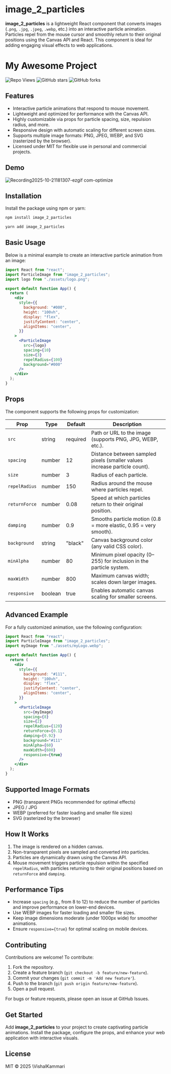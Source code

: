 # image_2_particles

**image_2_particles** is a lightweight React component that converts images (`.png`, `.jpg`, `.jpeg`, `.webp`, etc.) into an interactive particle animation. Particles repel from the mouse cursor and smoothly return to their original positions using the Canvas API and React. This component is ideal for adding engaging visual effects to web applications.
# My Awesome Project

![Repo Views](https://hits.sh/github.com/VishalKammari/image_2_particles.svg?style=flat-square)
![GitHub stars](https://img.shields.io/github/stars/VishalKammari/image_2_particles?style=flat-square)
![GitHub forks](https://img.shields.io/github/forks/VishalKammari/image_2_particles?style=flat-square)

## Features

- Interactive particle animations that respond to mouse movement.
- Lightweight and optimized for performance with the Canvas API.
- Highly customizable via props for particle spacing, size, repulsion radius, and more.
- Responsive design with automatic scaling for different screen sizes.
- Supports multiple image formats: PNG, JPEG, WEBP, and SVG (rasterized by the browser).
- Licensed under MIT for flexible use in personal and commercial projects.
## Demo 
 ![Recording2025-10-21181307-ezgif com-optimize](https://github.com/user-attachments/assets/535e44fa-8bff-4786-93c1-8c0818a75b52)

## Installation

Install the package using npm or yarn:

```bash
npm install image_2_particles
```

```bash
yarn add image_2_particles
```

## Basic Usage

Below is a minimal example to create an interactive particle animation from an image:

```jsx
import React from "react";
import ParticleImage from "image_2_particles";
import logo from "./assets/logo.png";

export default function App() {
  return (
    <div
      style={{
        background: "#000",
        height: "100vh",
        display: "flex",
        justifyContent: "center",
        alignItems: "center",
      }}
    >
      <ParticleImage
        src={logo}
        spacing={10}
        size={3}
        repelRadius={100}
        background="#000"
      />
    </div>
  );
}
```

## Props

The component supports the following props for customization:

| Prop | Type | Default | Description |
| --- | --- | --- | --- |
| `src` | string | required | Path or URL to the image (supports PNG, JPG, WEBP, etc.). |
| `spacing` | number | 12 | Distance between sampled pixels (smaller values increase particle count). |
| `size` | number | 3 | Radius of each particle. |
| `repelRadius` | number | 150 | Radius around the mouse where particles repel. |
| `returnForce` | number | 0.08 | Speed at which particles return to their original position. |
| `damping` | number | 0.9 | Smooths particle motion (0.8 = more elastic, 0.95 = very smooth). |
| `background` | string | "black" | Canvas background color (any valid CSS color). |
| `minAlpha` | number | 80 | Minimum pixel opacity (0–255) for inclusion in the particle system. |
| `maxWidth` | number | 800 | Maximum canvas width; scales down larger images. |
| `responsive` | boolean | true | Enables automatic canvas scaling for smaller screens. |

## Advanced Example

For a fully customized animation, use the following configuration:

```jsx
import React from "react";
import ParticleImage from "image_2_particles";
import myImage from "./assets/myLogo.webp";

export default function App() {
  return (
    <div
      style={{
        background: "#111",
        height: "100vh",
        display: "flex",
        justifyContent: "center",
        alignItems: "center",
      }}
    >
      <ParticleImage
        src={myImage}
        spacing={8}
        size={2}
        repelRadius={120}
        returnForce={0.1}
        damping={0.92}
        background="#111"
        minAlpha={60}
        maxWidth={600}
        responsive={true}
      />
    </div>
  );
}
```

## Supported Image Formats

- PNG (transparent PNGs recommended for optimal effects)
- JPEG / JPG
- WEBP (preferred for faster loading and smaller file sizes)
- SVG (rasterized by the browser)

## How It Works

1. The image is rendered on a hidden canvas.
2. Non-transparent pixels are sampled and converted into particles.
3. Particles are dynamically drawn using the Canvas API.
4. Mouse movement triggers particle repulsion within the specified `repelRadius`, with particles returning to their original positions based on `returnForce` and `damping`.

## Performance Tips

- Increase `spacing` (e.g., from 8 to 12) to reduce the number of particles and improve performance on lower-end devices.
- Use WEBP images for faster loading and smaller file sizes.
- Keep image dimensions moderate (under 1000px wide) for smoother animations.
- Ensure `responsive={true}` for optimal scaling on mobile devices.



## Contributing

Contributions are welcome! To contribute:

1. Fork the repository.
2. Create a feature branch (`git checkout -b feature/new-feature`).
3. Commit your changes (`git commit -m 'Add new feature'`).
4. Push to the branch (`git push origin feature/new-feature`).
5. Open a pull request.

For bugs or feature requests, please open an issue at GitHub Issues.

## Get Started


Add **image_2_particles** to your project to create captivating particle animations. Install the package, configure the props, and enhance your web application with interactive visuals.

## License

MIT © 2025 \VishalKammari


